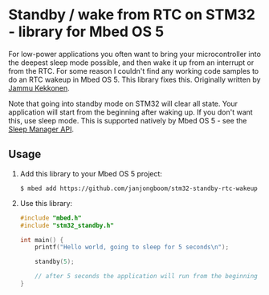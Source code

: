 # Standby / wake from RTC on STM32 - library for Mbed OS 5

For low-power applications you often want to bring your microcontroller into the deepest sleep mode possible, and then wake it up from an interrupt or from the RTC. For some reason I couldn't find any working code samples to do an RTC wakeup in Mbed OS 5. This library fixes this. Originally written by [Jammu Kekkonen](https://github.com/JammuKekkonen).

Note that going into standby mode on STM32 will clear all state. Your application will start from the beginning after waking up. If you don't want this, use sleep mode. This is supported natively by Mbed OS 5 - see the [Sleep Manager API](https://os.mbed.com/docs/v5.8/reference/sleep-manager.html).

## Usage

1. Add this library to your Mbed OS 5 project:

    ```
    $ mbed add https://github.com/janjongboom/stm32-standby-rtc-wakeup
    ```

1. Use this library:

    ```cpp
    #include "mbed.h"
    #include "stm32_standby.h"

    int main() {
        printf("Hello world, going to sleep for 5 seconds\n");

        standby(5);

        // after 5 seconds the application will run from the beginning again
    }
    ```
